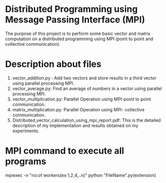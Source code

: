 # Distributed Programming using Message Passing Interface (MPI)

The purpose of this project is to perform some basic vector and matrix computation on a distributed programming using MPI (point to point and collective communication). 
# Description about files
  1. vector_addition.py : Add two vectors and store results in a third vector using parallel processing MPI.
  2. vector_average.py: Find an average of numbers in a vector using parallel processing MPI.
  3. vector_multiplication.py: Parallel Operation using MPI-point to point communication.
  4. matrix_multiplication.py: Parallel Operation using MPI- collective communication.
  5. Distributed_vector_calculation_using_mpi_report.pdf: This is the detailed description of my implementation and results obtained on my experiments.
  
 
# MPI command to execute all programs

mpiexec -n "no:of workers(ex:1,2,4,..n)" python "FileName".py(extension)


